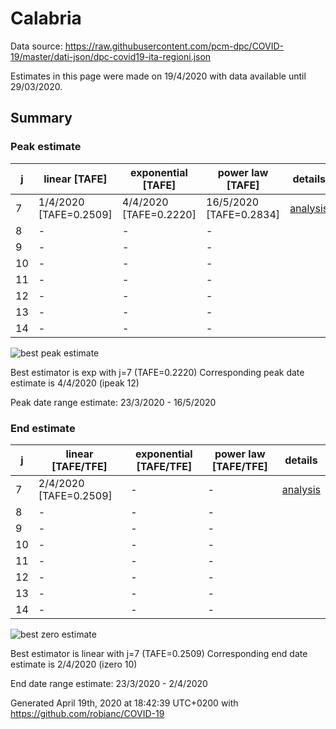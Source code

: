 # Calabria


Data source: https://raw.githubusercontent.com/pcm-dpc/COVID-19/master/dati-json/dpc-covid19-ita-regioni.json

Estimates in this page were made on 19/4/2020 with data available until 29/03/2020.


## Summary 

### Peak estimate 
|j|linear [TAFE]|exponential [TAFE]|power law [TAFE]|details|
|---|----|-----------|---------|-------|
|7|1/4/2020 [TAFE=0.2509]|4/4/2020 [TAFE=0.2220]|16/5/2020 [TAFE=0.2834]|[analysis](COVID-19_calabria_j7_2020-03-29.md)|
|8|-|-|-||
|9|-|-|-||
|10|-|-|-||
|11|-|-|-||
|12|-|-|-||
|13|-|-|-||
|14|-|-|-||

![best peak estimate](COVID-19_calabria_j7_2020-03-29.png)

Best estimator is exp with j=7 (TAFE=0.2220)
Corresponding peak date estimate is 4/4/2020 (ipeak 12)


Peak date range estimate: 23/3/2020 - 16/5/2020

### End estimate 
|j|linear [TAFE/TFE]|exponential [TAFE/TFE]|power law [TAFE/TFE]|details|
|---|----|-----------|---------|-------|
|7|2/4/2020 [TAFE=0.2509]|-|-|[analysis](COVID-19_calabria_j7_2020-03-29.md)|
|8|-|-|-||
|9|-|-|-||
|10|-|-|-||
|11|-|-|-||
|12|-|-|-||
|13|-|-|-||
|14|-|-|-||

![best zero estimate](COVID-19_calabria_j7_2020-03-29.png)

Best estimator is linear with j=7 (TAFE=0.2509)
Corresponding end date estimate is 2/4/2020 (izero 10)


End date range estimate: 23/3/2020 - 2/4/2020

Generated April 19th, 2020 at 18:42:39 UTC+0200 with https://github.com/robianc/COVID-19
